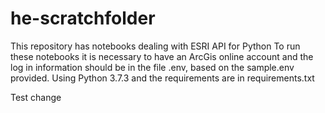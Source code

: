 # he-scratchfolder
This repository has notebooks dealing with ESRI API for Python
To run these notebooks it is necessary to have an ArcGis online account and the log in information should be in the file .env, based on the sample.env provided. 
Using Python 3.7.3 and the requirements are in requirements.txt

Test change
